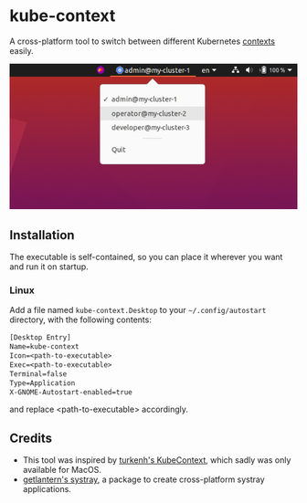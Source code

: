 # kube-context
A cross-platform tool to switch between different Kubernetes [contexts](https://kubernetes.io/docs/tasks/access-application-cluster/configure-access-multiple-clusters) easily.  

![asd](images/panel.png)

## Installation
The executable is self-contained, so you can place it wherever you want and run it on startup.

### Linux
Add a file named `kube-context.Desktop` to your `~/.config/autostart` directory, with the following contents:
```
[Desktop Entry]
Name=kube-context
Icon=<path-to-executable>
Exec=<path-to-executable>
Terminal=false
Type=Application
X-GNOME-Autostart-enabled=true
```
and replace \<path-to-executable\> accordingly.

## Credits
- This tool was inspired by [turkenh's KubeContext](https://github.com/turkenh/KubeContext), which sadly was only available for MacOS.
- [getlantern's systray](https://github.com/getlantern/systray), a package to create cross-platform systray applications.
